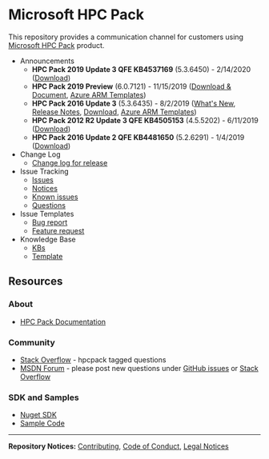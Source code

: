 # Microsoft HPC Pack
This repository provides a communication channel for customers using [Microsoft HPC Pack](https://aka.ms/hpcpack) product.

* Announcements
    * **HPC Pack 2019 Update 3 QFE KB4537169** (5.3.6450) - 2/14/2020 ([Download](https://www.microsoft.com/en-us/download/details.aspx?id=100918))
    * **HPC Pack 2019 Preview** (6.0.7121) - 11/15/2019 ([Download & Document](https://www.microsoft.com/en-us/download/details.aspx?id=100592), [Azure ARM Templates](https://github.com/Azure/hpcpack-template/tree/master/HPCPack2019))
    * **HPC Pack 2016 Update 3** (5.3.6435) - 8/2/2019 ([What's New](https://docs.microsoft.com/en-us/powershell/high-performance-computing/what-s-new-in-hpc-pack-2016-update-3?view=hpc16-ps), [Release Notes](https://docs.microsoft.com/en-us/powershell/high-performance-computing/release-notes-for-hpc-pack-2016-update-3?view=hpc16-ps), [Download](https://www.microsoft.com/en-us/download/details.aspx?id=58506), [Azure ARM Templates](https://github.com/Azure/hpcpack-template-2016))
    * **HPC Pack 2012 R2 Update 3 QFE KB4505153** (4.5.5202) - 6/11/2019 ([Download](https://www.microsoft.com/en-us/download/details.aspx?id=58380))
    * **HPC Pack 2016 Update 2 QFE KB4481650** (5.2.6291) - 1/4/2019 ([Download](https://www.microsoft.com/en-us/download/details.aspx?id=57703))
* Change Log
    * [Change log for release](https://github.com/Azure/hpcpack/blob/master/CHANGELOG.md)
* Issue Tracking
    * [Issues](https://github.com/Azure/hpcpack/issues)
    * [Notices](https://github.com/Azure/hpcpack/labels/notice)
    * [Known issues](https://github.com/Azure/hpcpack/labels/known%20issue)
    * [Questions](https://github.com/Azure/hpcpack/labels/question)
* Issue Templates
    * [Bug report](https://github.com/Azure/hpcpack/blob/master/.github/ISSUE_TEMPLATE/bug_report.md)
    * [Feature request](https://github.com/Azure/hpcpack/blob/master/.github/ISSUE_TEMPLATE/feature_request.md)
* Knowledge Base
    * [KBs](https://github.com/Azure/hpcpack/blob/master/kb)
    * [Template](https://github.com/Azure/hpcpack/blob/master/kb/kb_template.md)



## Resources

### About

* [HPC Pack Documentation](https://aka.ms/hpcpack)

### Community

* [Stack Overflow](https://stackoverflow.com/questions/tagged/hpcpack) -  hpcpack tagged questions
* [MSDN Forum](https://social.microsoft.com/Forums/en-US/home?category=windowshpc) -
please post new questions under [GitHub issues](https://github.com/Azure/hpcpack/issues)
or [Stack Overflow](https://stackoverflow.com/questions/tagged/hpcpack)

### SDK and Samples

* [Nuget SDK](https://www.nuget.org/packages/Microsoft.HPC.SDK/)
* [Sample Code](https://github.com/Azure-Samples/hpcpack-samples)

* * *

**Repository Notices:** [Contributing](CONTRIBUTING.md),
[Code of Conduct](CODE_OF_CONDUCT.md), [Legal Notices](LEGAL_NOTICES.md)
